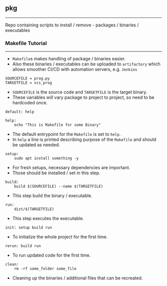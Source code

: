## pkg
---
Repo containing scripts to install / remove - packages / binaries / executables

### Makefile Tutorial
---
- `Makefile`s makes handling of package / binaries easier.
- Also these binaries / executables can be uploaded to `artifactory` which allows smoother CI/CD with automation servers, e.g. `Jenkins`
```
SOURCEFILE = prog.py
TARGETFILE = vcs_prog
```
- `SOURCEFILE` is the source code and `TARGETFILE` is the target binary.
- These variables will vary package to project to project, so need to be hardcoded once.
```
default: help

help:
	echo "This is Makefile for some Binary"
```
- The default entrypoint for the `Makefile` is set to `help`.
- In `help` a line is printed describing purpose of the `Makefile` and should be updated as needed.
```
setup:
	sudo apt install something -y
```
- For fresh setups, necessary dependencies are important.
- Those should be installed / set in this step.
```
build:
	build $(SOURCEFILE) --name $(TARGETFILE)
```
- This step build the binary / executable.
```
run:
	dist/$(TARGETFILE)
```
- This step executes the executable.
```
init: setup build run
```
- To initialize the whole project for the first time.
```
rerun: build run
```
- To run updated code for the first time.
```
clean:
	rm -rf some_folder some_file
```
- Cleaning up the binaries / additional files that can be recreated.
